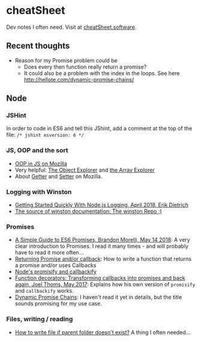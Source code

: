 # cheatSheet

Dev notes I often need. Visit at [cheatSheet.software](http://cheatsheet.software).

## Recent thoughts

* Reason for my Promise problem could be
  * Does every then function really return a promise?
  * It could also be a problem with the index in the loops. See here http://hellote.com/dynamic-promise-chains/

## Node

### JSHint

In order to code in ES6 and tell this JShint, add a comment at the top of the file: `/* jshint esversion: 6 */` 

### JS, OOP and the sort

* [OOP in JS on Mozilla](https://developer.mozilla.org/en-US/docs/Learn/JavaScript/Objects/Object-oriented_JS)
* Very helpful: [The Object Explorer](https://sdras.github.io/object-explorer/) and [the Array Explorer](https://sdras.github.io/array-explorer/)
* About [Getter](https://developer.mozilla.org/en-US/docs/Web/JavaScript/Reference/Functions/get) and [Setter](https://developer.mozilla.org/en-US/docs/Web/JavaScript/Reference/Functions/set) on Mozilla.

### Logging with Winston

* [Getting Started Quickly With Node.js Logging, April 2018, Erik Dietrich](https://blog.scalyr.com/2018/04/getting-started-quickly-node-js-logging/)
* [The source of winston documentation: The winston Repo ;)](https://github.com/winstonjs/winston)

### Promises

* [A Simple Guide to ES6 Promises, Brandon Morelli, May 14 2018](https://codeburst.io/a-simple-guide-to-es6-promises-d71bacd2e13a): A very clear introduction to Promises. I read it many times - and will probably have to read it more often...
* [Returning Promise and/or callback](https://stackoverflow.com/questions/36837963/javascript-return-promise-and-or-call-callback): How to write a function that returns a promise and/or uses Callbacks
* [Node's promisify and callbackify](https://medium.com/trabe/understanding-nodes-promisify-and-callbackify-d2b04efde0e0)
* [Function decorators: Transforming callbacks into promises and back again, Joel Thoms, May 2017](https://hackernoon.com/transforming-callbacks-into-promises-and-back-again-e274c7cf7293): Explains how his own version of `promisify` and `callbackify` works.
* [Dynamic Promise Chains](http://hellote.com/dynamic-promise-chains/): I haven't read it yet in details, but the title sounds promising for my use case.

### Files, writing / reading

* [How to write file if parent folder doesn't exist?](https://stackoverflow.com/questions/16316330/how-to-write-file-if-parent-folder-doesnt-exist) A thing I often needed...